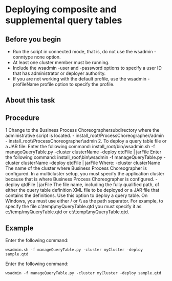 <!-- image -->

# Deploying composite and supplemental query tables

## Before you begin

- Run the script in connected mode,
that is, do not use the wsadmin -conntype none option.
- At least one cluster member must be running.
- Include the wsadmin -user and -password options
to specify a user ID that has administrator or deployer authority.
- If you are not working with the default
profile, use the wsadmin -profileName profile option
to specify the profile.

## About this task

## Procedure

1 Change to the Business Process Choreographersubdirectory where the administrative script is located.
    - install\_root/ProcessChoreographer/admin
    - install\_root\ProcessChoreographer\admin
2. To deploy a query table file or a JAR file:  Enter the following
command:
install\_root/bin/wsadmin.sh -f manageQueryTable.py
       -cluster clusterName
       -deploy qtdFile | jarFile
Enter the following command:
install\_root\bin\wsadmin -f manageQueryTable.py
       -cluster clusterName
       -deploy qtdFile | jarFile
Where: 
-cluster clusterName
The name of the cluster where Business Process Choreographer is
configured. In a multicluster setup, you must specify the application
cluster because that is where Business Process Choreographer is configured.
-deploy qtdFile | jarFile
The file name, including the fully qualified path, of either the
query table definition XML file to be deployed or a JAR file that
contains the definitions. Use this option to deploy a query table. On Windows, you must use either / or \\\\ as
the path separator. For example, to specify the file c:\temp\myQueryTable.qtd you
must specify it as c:/temp/myQueryTable.qtd or c:\\\\temp\\\\myQueryTable.qtd.

## Example

Enter the following
command:

```
wsadmin.sh -f manageQueryTable.py -cluster myCluster -deploy sample.qtd
```

Enter the following command:

```
wsadmin -f manageQueryTable.py -cluster myCluster -deploy sample.qtd
```

<!-- image -->